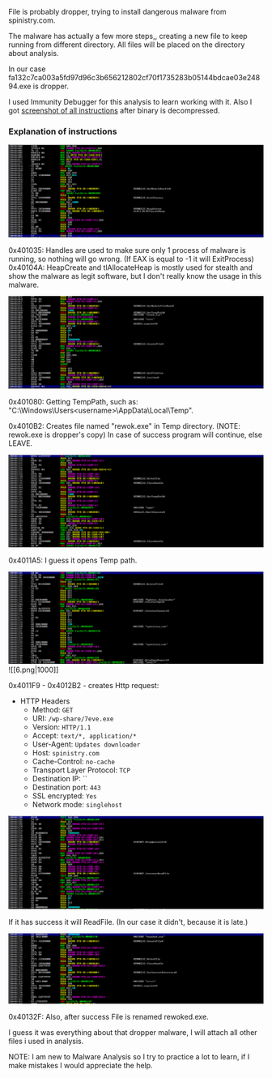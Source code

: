 
File is probably dropper, trying to install dangerous malware from spinistry.com.

The malware has actually a few more steps,, creating a new file to keep running from different directory. All files will be placed on the directory about analysis.

In our case fa132c7ca003a5fd97d96c3b656212802cf70f1735283b05144bdcae03e24894.exe is dropper.

I used Immunity Debugger for this analysis to learn working with it. Also I got [screenshot of all instructions](https://github.com/basicacc/My_Analysis/tree/main/Malware_1/Malware_instructions) after binary is decompressed.

### Explanation of instructions

![1|1000](https://raw.githubusercontent.com/basicacc/My_Analysis/main/Malware_1/Malware_instructions/1.png)

0x401035: Handles are used to make sure only 1 process of malware is running, so nothing will go wrong. (If EAX is equal to -1 it will ExitProcess)
0x40104A: HeapCreate and tlAllocateHeap is mostly used for stealth and show the malware as legit software, but I don't really know the usage in this malware.

![1|1000](https://raw.githubusercontent.com/basicacc/My_Analysis/main/Malware_1/Malware_instructions/2.png)

0x401080: Getting TempPath, such as: "C:\Windows\Users\<username>\AppData\Local\Temp". 

0x4010B2: Creates file named "rewok.exe" in Temp directory. 
(NOTE: rewok.exe is dropper's copy)
In case of success program will continue, else LEAVE.

![1|1000](https://raw.githubusercontent.com/basicacc/My_Analysis/main/Malware_1/Malware_instructions/4.png)

0x4011A5: I guess it opens Temp path.

![1|1000](https://raw.githubusercontent.com/basicacc/My_Analysis/main/Malware_1/Malware_instructions/5.png)
![[6.png|1000]]

0x4011F9 - 0x4012B2 - creates Http request:

*   HTTP Headers
    * Method: `GET`
    * URI: `/wp-share/7eve.exe`
    * Version: `HTTP/1.1`
    * Accept: `text/*, application/*`
    * User-Agent: `Updates downloader`
    * Host: `spinistry.com`
    * Cache-Control: `no-cache`
    * Transport Layer Protocol: `TCP`
    * Destination IP: ``
    * Destination port: `443`
    * SSL encrypted: `Yes`
    * Network mode: `singlehost`

![1|1000](https://raw.githubusercontent.com/basicacc/My_Analysis/main/Malware_1/Malware_instructions/7.png)

If it has success it will ReadFile. (In our case it didn't, because it is late.)

![1|1000](https://raw.githubusercontent.com/basicacc/My_Analysis/main/Malware_1/Malware_instructions/8.png)

0x40132F: Also, after success File is renamed rewoked.exe.

I guess it was everything about that dropper malware, I will attach all other files i used in analysis.

NOTE: I am new to Malware Analysis so I try to practice a lot to learn, if I make mistakes I would appreciate the help.